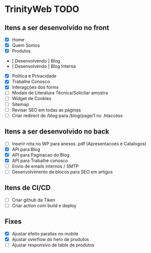 # TrinityWeb TODO

## Itens a ser desenvolvido no front
- [X] Home
- [X] Quem Somos
- [X] Produtos
- [ Desenvolvendo ] Blog
- [ Desenvolvendo ] Blog Interna
- [X] Politica e Privacidade
- [X] Trabalhe Conosco
- [X] Interagções dos forms
- [ ] Modais de Literatura Técnica/Solicitar amostra
- [ ] Widget de Cookies
- [ ] Sitemap
- [ ] Revisar SEO em todas as páginas
- [ ] Criar redirect de /blog para /blog/page/1 no .htaccess

## Itens a ser desenvolvido no back
- [ ] Inserir rota no WP para anexos .pdf (Apresentacoes e Catalogos)
- [X] API para Blog
- [X] API para Paginacao do Blog
- [X] API para Trabalhe conosco
- [ ] Envio de emails internos / SMTP
- [ ] Desenvolvimento de blocos para SEO em artigos

## Itens de CI/CD
- [ ] Criar github da Tiken
- [ ] Criar action com build e deploy

## Fixes
- [X] Ajustar efeito parallax no mobile
- [X] Ajustar overflow do hero de produtos
- [ ] Ajustar responsivo de table de produtos